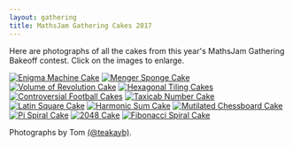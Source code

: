 ```yaml
---
layout: gathering
title: MathsJam Gathering Cakes 2017
---
```

	
Here are photographs of all the cakes from this year's MathsJam Gathering Bakeoff contest. Click on the images to enlarge.

[ ![Enigma Machine Cake](https://mathsjam.com/gathering/uk/archive/2017/cake/cake1.jpg)](https://mathsjam.com/gathering/uk/archive/2017/cake/cake1_lg.jpg)
[![Menger Sponge Cake](https://mathsjam.com/gathering/uk/archive/2017/cake/cake2.jpg)](https://mathsjam.com/gathering/uk/archive/2017/cake/cake2_lg.jpg)
[![Volume of Revolution Cake](https://mathsjam.com/gathering/uk/archive/2017/cake/cake3.jpg)](https://mathsjam.com/gathering/archive/2017/cake/cake3_lg.jpg)
[![Hexagonal Tiling Cakes](https://mathsjam.com/gathering/uk/archive/2017/cake/cake4.jpg)](https://mathsjam.com/gathering/archive/2017/cake/cake4_lg.jpg)
[![Controversial Football Cakes](https://mathsjam.com/gathering/uk/archive/2017/cake/cake5.jpg)](https://mathsjam.com/gathering/archive/2017/cake/cake5_lg.jpg)
[![Taxicab Number Cake](https://mathsjam.com/gathering/uk/archive/2017/cake/cake6.jpg)](https://mathsjam.com/gathering/archive/2017/cake/cake6_lg.jpg)
[![Latin Square Cake](https://mathsjam.com/gathering/uk/archive/2017/cake/cake7.jpg)](https://mathsjam.com/gathering/archive/2017/cake/cake7_lg.jpg)
[![Harmonic Sum Cake](https://mathsjam.com/gathering/uk/archive/2017/cake/cake8.jpg)](https://mathsjam.com/gathering/archive/2017/cake/cake8_lg.jpg)
[![Mutilated Chessboard Cake](https://mathsjam.com/gathering/uk/archive/2017/cake/cake9.jpg)](https://mathsjam.com/gathering/archive/2017/cake/cake9_lg.jpg)
[![Pi Spiral Cake](https://mathsjam.com/gathering/uk/archive/2017/cake/cake10.jpg)](https://mathsjam.com/gathering/archive/2017/cake/cake10_lg.jpg)
[![2048 Cake](https://mathsjam.com/gathering/uk/archive/2017/cake/cake11.jpg)](https://mathsjam.com/gathering/archive/2017/cake/cake11_lg.jpg)
[![Fibonacci Spiral Cake](https://mathsjam.com/gathering/uk/archive/2017/cake/cake12.jpg)](https://mathsjam.com/gathering/uk/archive/2017/cake/cake12_lg.jpg)

Photographs by Tom [(@teakayb)](http://twitter.com/teakayb).
